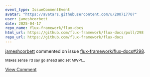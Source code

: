 ```yaml
---
event_type: IssueCommentEvent
avatar: "https://avatars.githubusercontent.com/u/20071770?"
user: jameshcorbett
date: 2025-04-17
repo_name: flux-framework/flux-docs
html_url: https://github.com/flux-framework/flux-docs/pull/298
repo_url: https://github.com/flux-framework/flux-docs
---
```


<a href='https://github.com/jameshcorbett' target='_blank'>jameshcorbett</a> commented on issue <a href='https://github.com/flux-framework/flux-docs/pull/298' target='_blank'>flux-framework/flux-docs#298</a>.

<small>Makes sense I'd say go ahead and set MWP!...</small>

<a href='https://github.com/flux-framework/flux-docs/pull/298' target='_blank'>View Comment</a>